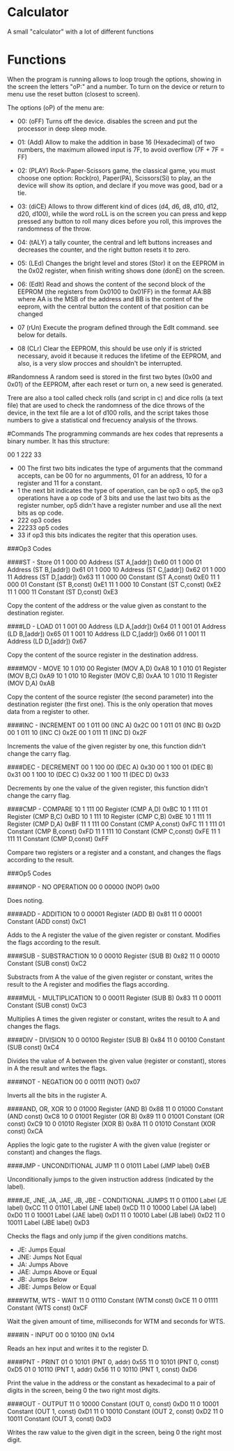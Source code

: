 # Calculator
A small "calculator" with a lot of different functions

# Functions
When the program is running allows to loop trough the options, showing in the
screen the letters "oP:" and a number. To turn on the device or return to menu
use the reset button (closest to screen).

The options (oP) of the menu are:

- 00: (oFF) Turns off the device. disables the screen and put the processor in
deep sleep mode.

- 01: (Add) Allow to make the addition in base 16 (Hexadecimal) of two numbers,
the maximum allowed input is 7F, to avoid overflow (7F + 7F = FF)

- 02: (PLAY) Rock-Paper-Scissors game, the classical game, you must choose one
option: Rock(ro), Paper(PA), Scissors(Si) to play, an the device will show its
option, and declare if you move was good, bad or a tie.

- 03: (diCE) Allows to throw different kind of dices (d4, d6, d8, d10, d12, d20,
d100), while the word roLL is on the screen you can press and kepp pressed any
button to roll many dices before you roll, this improves the randomness of the
throw.

- 04: (tALY) a tally counter, the central and left buttons increases and 
decreases the counter, and the right button resets it to zero.

- 05: (LEd) Changes the bright level and stores (Stor) it on the EEPROM in the
0x02 register, when finish writing shows done (donE) on the screen.

- 06: (EdIt) Read and shows the content of the second block of the EEPROM (the
registers from 0x0100 to 0x01FF) in the format AA:BB where AA is the MSB of the
address and BB is the content of the eeprom, with the central button the 
content of that position can be changed

- 07 (rUn) Execute the program defined through the EdIt command. see below for
details.

- 08 (CLr) Clear the EEPROM, this should be use only if is stricted necessary,
avoid it because it reduces the lifetime of the EEPROM, and also, is a very 
slow procces and shouldn't be interrupted.

#Randomness
A random seed is stored in the first two bytes (0x00 and 0x01) of the EEPROM,
after each reset or turn on, a new seed is generated.

Trere are also a tool called check rolls (and script in c) and dice rolls (a
text file) that are used to check the randomness of the dice throws of the 
device, in the text file are a lot of d100 rolls, and the script takes those
numbers to give a statistical ond frecuency analysis of the throws.

#Commands
The programming commands are hex codes that represents a binary number. It has
this structure:

00 1 222 33

- 00 The first two bits indicates the type of arguments that the command 
accepts, can be 00 for no argumments, 01 for an address, 10 for a register
and 11 for a constant.
- 1 the next bit indicates the type of operation, can be op3 o op5, the op3
operations have a op code of 3 bits and use the last two bits as the register
number, op5 didn't have a register number and use all the next bits as op code.
- 222 op3 codes
- 22233 op5 codes
- 33 if op3 this bits indicates the regiter that this operation uses.

###Op3 Codes

####ST - Store
01 1 000 00 Address (ST A,[addr]) 0x60
01 1 000 01 Address (ST B,[addr]) 0x61
01 1 000 10 Address (ST C,[addr]) 0x62
01 1 000 11 Address (ST D,[addr]) 0x63
11 1 000 00 Constant (ST A,const) 0xE0
11 1 000 01 Constant (ST B,const) 0xE1
11 1 000 10 Constant (ST C,const) 0xE2
11 1 000 11 Constant (ST D,const) 0xE3

Copy the content of the address or the value given as constant to the 
destination register.

####LD - LOAD
01 1 001 00 Address (LD A,[addr]) 0x64
01 1 001 01 Address (LD B,[addr]) 0x65
01 1 001 10 Address (LD C,[addr]) 0x66
01 1 001 11 Address (LD D,[addr]) 0x67

Copy the content of the source register in the destination address.

####MOV - MOVE
10 1 010 00 Register (MOV A,D) 0xA8
10 1 010 01 Register (MOV B,C) 0xA9
10 1 010 10 Register (MOV C,B) 0xAA
10 1 010 11 Register (MOV D,A) 0xAB

Copy the content of the source register (the second parameter) into the 
destination register (the first one).
This is the only operation that moves data from a register to other.

####INC - INCREMENT
00 1 011 00 (INC A) 0x2C
00 1 011 01 (INC B) 0x2D
00 1 011 10 (INC C) 0x2E
00 1 011 11 (INC D) 0x2F

Increments the value of the given register by one, this function didn't change
the carry flag.

####DEC - DECREMENT
00 1 100 00 (DEC A) 0x30
00 1 100 01 (DEC B) 0x31
00 1 100 10 (DEC C) 0x32
00 1 100 11 (DEC D) 0x33

Decrements by one the value of the given register, this function didn't change
the carry flag.

####CMP - COMPARE
10 1 111 00 Register (CMP A,D)     0xBC
10 1 111 01 Register (CMP B,C)     0xBD
10 1 111 10 Register (CMP C,B)     0xBE
10 1 111 11 Register (CMP D,A)     0xBF
11 1 111 00 Constant (CMP A,const) 0xFC
11 1 111 01 Constant (CMP B,const) 0xFD
11 1 111 10 Constant (CMP C,const) 0xFE
11 1 111 11 Constant (CMP D,const) 0xFF

Compare two registers or a register and a constant, and changes the flags 
according to the result.

###Op5 Codes

####NOP - NO OPERATION
00 0 00000 (NOP) 0x00

Does noting.

####ADD - ADDITION
10 0 00001 Register (ADD B)     0x81
11 0 00001 Constant (ADD const) 0xC1

Adds to the A register the value of the given register or constant. Modifies
the flags according to the result.

####SUB - SUBSTRACTION
10 0 00010 Register (SUB B)     0x82
11 0 00010 Constant (SUB const) 0xC2

Substracts from A the value of the given register or constant, writes the
result to the A register and modifies the flags according.

####MUL - MULTIPLICATION
10 0 00011 Register (SUB B)     0x83
11 0 00011 Constant (SUB const) 0xC3

Multiplies A times the given register or constant, writes the result to A and
changes the flags.

####DIV - DIVISION
10 0 00100 Register (SUB B)     0x84
11 0 00100 Constant (SUB const) 0xC4

Divides the value of A between the given value (register or constant), stores
in A the result and writes the flags.

####NOT - NEGATION
00 0 00111 (NOT) 0x07

Inverts all the bits in the rugister A.

####AND, OR, XOR
10 0 01000 Register (AND B)     0x88
11 0 01000 Constant (AND const) 0xC8
10 0 01001 Register (OR B)      0x89
11 0 01001 Constant (OR const)  0xC9
10 0 01010 Register (XOR B)     0x8A
11 0 01010 Constant (XOR const) 0xCA

Applies the logic gate to the rugister A with the given value (register or
constant) and changes the flags.

####JMP - UNCONDITIONAL JUMP
11 0 01011 Label (JMP label) 0xEB

Unconditionally jumps to the given instruction address (indicated by the 
label).

####JE, JNE, JA, JAE, JB, JBE - CONDITIONAL JUMPS
11 0 01100 Label (JE label)  0xCC
11 0 01101 Label (JNE label) 0xCD
11 0 10000 Label (JA label)  0xD0
11 0 10001 Label (JAE label) 0xD1
11 0 10010 Label (JB label)  0xD2
11 0 10011 Label (JBE label) 0xD3

Checks the flags and only jump if the given conditions matchs.
- JE: Jumps Equal
- JNE: Jumps Not Equal
- JA: Jumps Above
- JAE: Jumps Above or Equal
- JB: Jumps Below
- JBE: Jumps Below or Equal

####WTM, WTS - WAIT
11 0 01110 Constant (WTM const) 0xCE
11 0 01111 Constant (WTS const) 0xCF

Wait the given amount of time, milliseconds for WTM and seconds for WTS.

####IN - INPUT
00 0 10100 (IN) 0x14

Reads an hex input and writes it to the register D.

####PNT - PRINT
01 0 10101 (PNT 0, addr)  0x55
11 0 10101 (PNT 0, const) 0xD5
01 0 10110 (PNT 1, addr)  0x56
11 0 10110 (PNT 1, const) 0xD6

Print the value in the address or the constant as hexadecimal to a pair of
digits in the screen, being 0 the two right most digits.

####OUT - OUTPUT
11 0 10000 Constant (OUT 0, const) 0xD0
11 0 10001 Constant (OUT 1, const) 0xD1
11 0 10010 Constant (OUT 2, const) 0xD2
11 0 10011 Constant (OUT 3, const) 0xD3

Writes the raw value to the given digit in the screen, being 0 the right most
digit.








